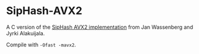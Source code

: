 SipHash-AVX2
============

A C version of the [SipHash AVX2 implementation](https://github.com/google/highwayhash/)
from Jan Wassenberg and Jyrki Alakuijala.

Compile with `-Ofast -mavx2`.
